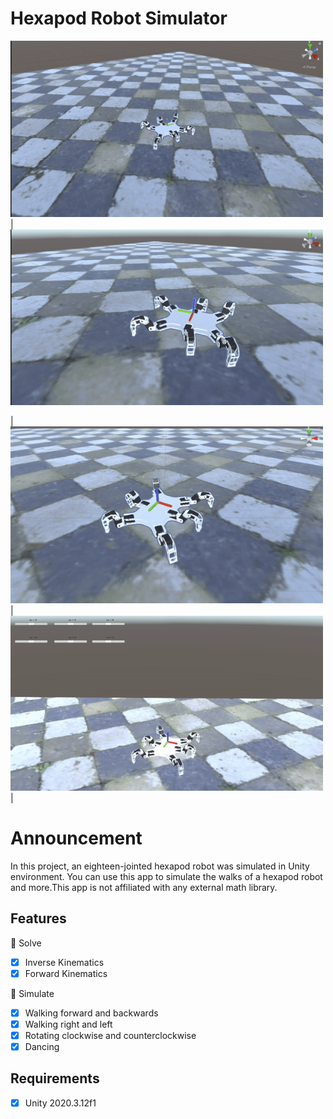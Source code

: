 # Hexapod Robot Simulator 

<img src="https://github.com/enesvardar/hexapod-spider/blob/main/images/walk.gif" width="500"/>|<img src="https://github.com/enesvardar/hexapod-spider/blob/main/images/rotation.gif" width="500"/>

|<img src="https://github.com/enesvardar/hexapod-spider/blob/main/images/dance.gif" width="500"/>|<img src="https://github.com/enesvardar/hexapod-spider/blob/main/images/coordinate system.gif" width="500"/>|

# Announcement

In this project, an eighteen-jointed hexapod robot was simulated in Unity environment. You can use this app to simulate the walks of a hexapod robot and more.This app is not affiliated with any external math library. 

## Features

🎉 Solve

- [x] Inverse Kinematics
- [x] Forward Kinematics

🎉 Simulate

- [x] Walking forward and backwards
- [x] Walking right and left
- [x] Rotating clockwise and counterclockwise
- [x] Dancing

## Requirements

- [x] Unity 2020.3.12f1 


